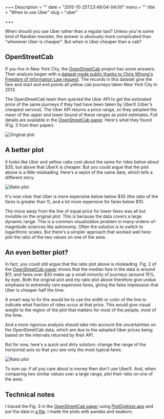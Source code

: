 +++
Description = ""
date = "2015-10-25T23:48:04-04:00"
menu = ""
title = "When to use Uber"
slug = "uber"

+++

When should you use Uber rather than a regular taxi? Unless you're some kind of
Randian monster, the answer is obviously more complicated than "whenever Uber
is cheaper". But when _is_ Uber cheaper than a cab?

## OpenStreetCab

If you live in New York City, the [OpenStreetCab](http://openstreetcab.com/)
project has some answers. Their analysis began with a [dataset made public
thanks to Chris Whong's Freedom of Information Law
request](http://chriswhong.com/open-data/foil_nyc_taxi/). The records in this
dataset give the fare and start and end points all yellow cab journeys taken
New York City in 2013. 

The OpenStreetCab team then queried the Uber API to get the estimated price of
the same journeys if they had have been taken by UberX (Uber's cheapest
service). The Uber API returns a price range, so they adopted the mean of the
upper and lower bound of these ranges as point estimates. Full details are
available in the [OpenStreetCab paper](http://arxiv.org/abs/1503.03021). Here's
what they found (Fig. 3 from their paper).

![Original plot](/post/uber/uber-og.png)

## A better plot

It looks like Uber and yellow cabs cost about the same for rides below about
$35, but above that UberX is cheaper. But you could argue that the plot above
is a little misleading. Here's a replot of the same data, which tells a
different story.

![Ratio plot](/post/uber/uber-ratio-full.png)

It's now clear that Uber is more expensive below below $35 (the ratio of the
fares is greater than 1), and a lot more expensive for fares below $10.

The move away from the line of equal price for lower fares was all but
invisible on the original plot. This is because the data covers a large dynamic
range. This is a common visualization problem in many-orders-of-magnitude
sciences like astronomy. Often the solution is to switch to logarithmic scales.
But there's a simpler approach that worked well here: plot the ratio of the two
values on one of the axes.

## An even better plot?

In fact, you could still argue that the ratio plot above is misleading. Fig. 2
of the [OpenStreetCab paper](http://arxiv.org/abs/1503.03021) shows that the
median fare in the data is around $11, and fares over $30 make up a small
minority of journeys (around 15%, by eye). Both the original plot and my ratio
plot above therefore give undue emphasis to extremely rare expensive fares,
giving the false impression that Uber is cheaper half the time. 

A smart way to fix this would be to use the width or color of the line to
indicate what fraction of rides occur at that price. This would give visual
weight to the region of the plot that matters for most of the people, most of
the time.

And a more rigorous analysis should take into account the uncertainties on the
OpenStreetCab data, which are due to the adopted Uber prices being based on the
intervals returned by their API.

But for now, here's a quick and dirty solution: change the range of the
horizontal axis so that you see only the most typical fares.

![Ratio plot](/post/uber/uber-ratio-city.png)

To sum up: if all you care about is money then don't use UberX. And, when
comparing two similar values over a large range, plot their ratio on one of the
axes.

## Technical notes

I traced the Fig. 3 in the [OpenStreetCab
paper](http://arxiv.org/abs/1503.03021) using
[PlotDigitizer.app](http://plotdigitizer.sourceforge.net/) and put the data in
[a file](/post/uber/uber-taxi.dat). I made the plots with pandas and seaborn.
